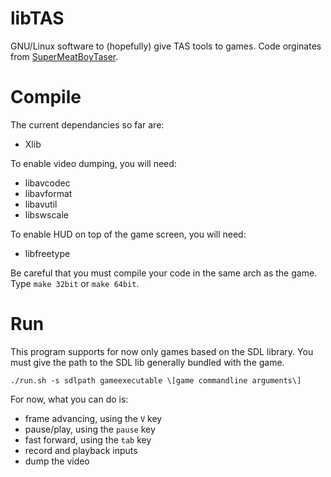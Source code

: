 # libTAS

GNU/Linux software to (hopefully) give TAS tools to games. Code orginates from [SuperMeatBoyTaser](https://github.com/DeathlyDeep/SuperMeatBoyTaser).

# Compile

The current dependancies so far are:

- Xlib

To enable video dumping, you will need:

- libavcodec
- libavformat
- libavutil
- libswscale

To enable HUD on top of the game screen, you will need:

- libfreetype

Be careful that you must compile your code in the same arch as the game. Type `make 32bit` or `make 64bit`.

# Run

This program supports for now only games based on the SDL library. You must give the path to the SDL lib generally bundled with the game.

```./run.sh -s sdlpath gameexecutable \[game commandline arguments\]```

For now, what you can do is:

- frame advancing, using the `V` key
- pause/play, using the `pause` key
- fast forward, using the `tab` key
- record and playback inputs
- dump the video

